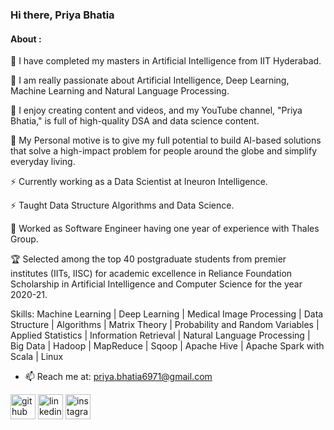 ### Hi there, Priya Bhatia
#### About :

🔭 I have completed my masters in Artificial Intelligence from IIT Hyderabad.

🔭 I am really passionate about Artificial Intelligence, Deep Learning, Machine Learning and Natural Language Processing. 

🔭 I enjoy creating content and videos, and my YouTube channel, "Priya Bhatia," is full of high-quality DSA and data science content. 
    
💬 My Personal motive is to give my full potential to build AI-based solutions that solve a high-impact problem for people around the globe and simplify everyday living.

⚡ Currently working as a Data Scientist at Ineuron Intelligence.

⚡ Taught Data Structure Algorithms and Data Science.

👯 Worked as Software Engineer having one year of experience with Thales Group.

🏆 Selected among the top 40 postgraduate students from premier institutes (IITs, IISC) for academic excellence in Reliance Foundation Scholarship in Artificial Intelligence and Computer Science for the year 2020-21.

Skills: Machine Learning | Deep Learning | Medical Image Processing | Data Structure | Algorithms | Matrix Theory | Probability and Random Variables | Applied Statistics | Information Retrieval | Natural Language Processing | Big Data | Hadoop | MapReduce | Sqoop | Apache Hive | Apache Spark with Scala | Linux

- 📫 Reach me at: priya.bhatia6971@gmail.com 


[<img src='https://cdn.jsdelivr.net/npm/simple-icons@3.0.1/icons/github.svg' alt='github' height='40'>](https://github.com/priya6971)  [<img src='https://cdn.jsdelivr.net/npm/simple-icons@3.0.1/icons/linkedin.svg' alt='linkedin' height='40'>](https://www.linkedin.com/in/priya-bhatia-5057a0116/)  [<img src='https://cdn.jsdelivr.net/npm/simple-icons@3.0.1/icons/instagram.svg' alt='instagram' height='40'>](https://www.instagram.com/priyabhatia6971/) 

